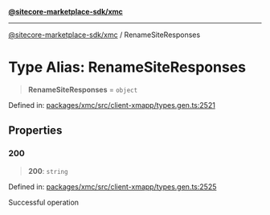 [**@sitecore-marketplace-sdk/xmc**](../README.md)

***

[@sitecore-marketplace-sdk/xmc](../README.md) / RenameSiteResponses

# Type Alias: RenameSiteResponses

> **RenameSiteResponses** = `object`

Defined in: [packages/xmc/src/client-xmapp/types.gen.ts:2521](https://github.com/Sitecore/sitecore-marketplace-sdk/blob/e87783cce9f115393973a45e109d17b99bf1df7e/packages/xmc/src/client-xmapp/types.gen.ts#L2521)

## Properties

### 200

> **200**: `string`

Defined in: [packages/xmc/src/client-xmapp/types.gen.ts:2525](https://github.com/Sitecore/sitecore-marketplace-sdk/blob/e87783cce9f115393973a45e109d17b99bf1df7e/packages/xmc/src/client-xmapp/types.gen.ts#L2525)

Successful operation
